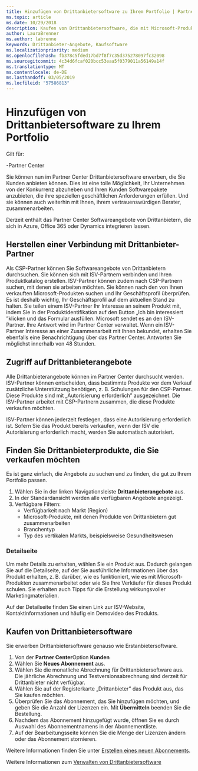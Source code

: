 ```yaml
---
title: Hinzufügen von Drittanbietersoftware zu Ihrem Portfolio | Partner Center
ms.topic: article
ms.date: 10/29/2018
description: Kaufen von Drittanbietersoftware, die mit Microsoft-Produkten funktioniert
author: LauraBrenner
ms.author: labrenne
keywords: Drittanbieter-Angebote, Kaufsoftware
ms.localizationpriority: medium
ms.openlocfilehash: fb378c5fded17bd7f8f7c35d375278097fc32098
ms.sourcegitcommit: 4c34d6fcaf020bcc53eaa5f0379011a56149a14f
ms.translationtype: MT
ms.contentlocale: de-DE
ms.lasthandoff: 03/05/2019
ms.locfileid: "57586813"
---
```

# <a name="add-third-party-software-to-your-portfolio"></a>Hinzufügen von Drittanbietersoftware zu Ihrem Portfolio

Gilt für:

-Partner Center

Sie können nun im Partner Center Drittanbietersoftware erwerben, die Sie Kunden anbieten können. Dies ist eine tolle Möglichkeit, Ihr Unternehmen von der Konkurrenz abzuheben und Ihren Kunden Softwarepakete anzubieten, die ihre speziellen geschäftlichen Anforderungen erfüllen. Und sie können auch weiterhin mit Ihnen, ihrem vertrauenswürdigen Berater, zusammenarbeiten.

Derzeit enthält das Partner Center Softwareangebote von Drittanbietern, die sich in Azure, Office 365 oder Dynamics integrieren lassen. 

## <a name="connect-with-third-party-partners"></a>Herstellen einer Verbindung mit Drittanbieter-Partner
 
Als CSP-Partner können Sie Softwareangebote von Drittanbietern durchsuchen. Sie können sich mit ISV-Partnern verbinden und Ihren Produktkatalog erstellen. ISV-Partner können zudem nach CSP-Partnern suchen, mit denen sie arbeiten möchten. Sie können nach den von Ihnen verkauften Microsoft-Produkten suchen und Ihr Geschäftsprofil überprüfen. Es ist deshalb wichtig, Ihr Geschäftsprofil auf dem aktuellen Stand zu halten. Sie teilen einem ISV-Partner Ihr Interesse an seinem Produkt mit, indem Sie in der Produktidentifikation auf den Button „Ich bin interessiert ”klicken und das Formular ausfüllen. Microsoft sendet es an den ISV-Partner. Ihre Antwort wird im Partner Center verwaltet. Wenn ein ISV-Partner Interesse an einer Zusammenarbeit mit Ihnen bekundet, erhalten Sie ebenfalls eine Benachrichtigung über das Partner Center. Antworten Sie möglichst innerhalb von 48 Stunden.

## <a name="access-to-third-party-offers"></a>Zugriff auf Drittanbieterangebote

Alle Drittanbieterangebote können im Partner Center durchsucht werden. ISV-Partner können entscheiden, dass bestimmte Produkte vor dem Verkauf zusätzliche Unterstützung benötigen, z. B. Schulungen für den CSP-Partner. Diese Produkte sind mit „Autorisierung erforderlich” ausgezeichnet. Die ISV-Partner arbeitet mit CSP-Partnern zusammen, die diese Produkte verkaufen möchten. 

ISV-Partner können jederzeit festlegen, dass eine Autorisierung erforderlich ist. Sofern Sie das Produkt bereits verkaufen, wenn der ISV die Autorisierung erforderlich macht, werden Sie automatisch autorisiert.

## <a name="discover-third-party-products-you-want-to-sell"></a>Finden Sie Drittanbieterprodukte, die Sie verkaufen möchten

Es ist ganz einfach, die Angebote zu suchen und zu finden, die gut zu Ihrem Portfolio passen. 

1. Wählen Sie in der linken Navigationsleiste **Drittanbieterangebote** aus.
2. In der Standardansicht werden alle verfügbaren Angebote angezeigt.
3. Verfügbare Filtern:
    - Verfügbarkeit nach Markt (Region)
    - Microsoft-Produkte, mit denen Produkte von Drittanbietern gut zusammenarbeiten
    - Branchentyp
    - Typ des vertikalen Markts, beispielsweise Gesundheitswesen

### <a name="the-details-page"></a>Detailseite

Um mehr Details zu erhalten, wählen Sie ein Produkt aus. Dadurch gelangen Sie auf die Detailseite, auf der Sie ausführliche Informationen über das Produkt erhalten, z. B. darüber, wie es funktioniert, wie es mit Microsoft-Produkten zusammenarbeitet oder wie Sie Ihre Verkäufer für dieses Produkt schulen. Sie erhalten auch Tipps für die Erstellung wirkungsvoller Marketingmaterialien.

Auf der Detailseite finden Sie einen Link zur ISV-Website, Kontaktinformationen und häufig ein Demovideo des Produkts. 

## <a name="purchase-the-third-party-software"></a>Kaufen von Drittanbietersoftware

Sie erwerben Drittanbietersoftware genauso wie Erstanbietersoftware. 

1. Von der **Partner Center**Option **Kunden**
2. Wählen Sie **Neues Abonnement** aus.
3. Wählen Sie die monatliche Abrechnung für Drittanbietersoftware aus. Die jährliche Abrechnung und Testversionsabrechnung sind derzeit für Drittanbieter nicht verfügbar.
4. Wählen Sie auf der Registerkarte „Drittanbieter” das Produkt aus, das Sie kaufen möchten.
5. Überprüfen Sie das Abonnement, das Sie hinzufügen möchten, und geben Sie die Anzahl der Lizenzen ein. Mit **Übermitteln** beenden Sie die Bestellung.
6. Nachdem das Abonnement hinzugefügt wurde, öffnen Sie es durch Auswahl des Abonnementnamens in der Abonnementliste.
7. Auf der Bearbeitungsseite können Sie die Menge der Lizenzen ändern oder das Abonnement stornieren.

Weitere Informationen finden Sie unter [Erstellen eines neuen Abonnements](create-a-new-subscription.md).

Weitere Informationen zum [Verwalten von Drittanbietersoftware](third-party-help.md)  